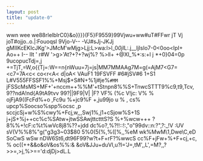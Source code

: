 ```yaml
---
layout: post
title: "update-0"
---
```


wwn wee we88rlelblrC0}&o}}}}(F5}F9559}99Vjwu+ww#uT#FFwr	jT	Vj 	 joT#ojjo..o.|:Fouoqsl 9Vjo-V-- -VJ#sJj-JKJj gMIIKcEKIcJKg'>JMcM'wMjg>Ljj:L>wa:l>l_0*0jl*L:.j__ljIsIo7-0<0oo<IpI+ Ao++	I-- 	I It	'	r#W	'>g>'At?+?+?wj%? %>ll+ +@Xl_%*:s:+l j *+0}04=0p 9ucopucTdj=,j +=TjT,=W ,o{{Tj=:W=  =n{nWuu=7j=js |MM7MMAA g7M=g (=AjM7<G7=<c7=7A<c<	co<r<A <	d|oA<	VAuF1	19FSVFF		#6#jSV#6	1+S1	L#V555FFSSF1%%+Msj$+S#N+%1j#je%`#MM `jFSScMs MS +MF+'+nccm++ %  %M'+tStnpn8 %%S+TnwcSTTT9%c9,t9,Tcv, 9??ndA!nd{A9tA9 tvv  99?||9F9|V|	|F?	VF%	( %c V!jc:	 V% %	 ojFjA9((FcFd%+o  ,Fc9u %+jc9%F + ,ju99jo u	% ,  c s% upcp%Sooc so% sp  p%o csc  ,p sccjcSj+w %S%cwy%+Fcj ,w ,,,Swj1%,j 1+cSjow%S+1S	j +jS+%j++c c%c  %SAt w +jtwSSAwjttctttS?S %+%w  cw++ + ?8 % %+!cF:c%t %wVc8j8%? ?+jdd dc% o?,%?!!::!:,"o"99dv::n:?",?:_!V
:UV
sV(V%%8%"g("g3g3~03$80 5%0(5(%,%([%,,%eM wk%MwM\1,Dwe\C,eD SoCwS wSw nDW6 St6,dt9 6F9 9?w?t+F+rF?%wwc S cc%F+ jFw+%+F+cj,+c, % oc((++&&o&oV&os%%:&  &oV&JJu+duVI,u?I='J=,tM',,L',=M?,,?>>=,>j,%>=='d:djD j>dL.L  
